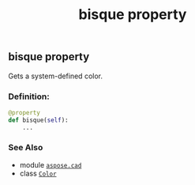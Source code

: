 ﻿---
title: bisque property
second_title: Aspose.CAD for Python via .NET API References
description: 
type: docs
weight: 220
url: /python-net/aspose.cad/color/bisque/
is_root: false
---

## bisque property


Gets a system-defined color.
### Definition:
```python
@property
def bisque(self):
    ...
```

### See Also
* module [`aspose.cad`](../../)
* class [`Color`](/cad/python-net/aspose.cad/color)
